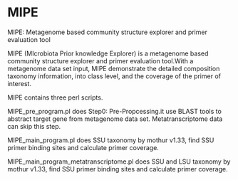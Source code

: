 # MIPE
MIPE: Metagenome based community structure explorer and primer evaluation tool

MIPE (MIcrobiota Prior knowledge Explorer) is a metagenome based community structure explorer and primer evaluation tool.With a metagenome data set input, MIPE demonstrate the detailed composition taxonomy information, into class level, and the coverage of the primer of interest.

MIPE contains three perl scripts.

MIPE_pre_program.pl does Step0: Pre-Propcessing.it use BLAST tools to abstract target gene from metagenome data set. Metatranscriptome data can skip this step.

MIPE_main_program.pl does SSU taxonomy by mothur v1.33, find SSU primer binding sites and calculate primer coverage.

MIPE_main_program_metatranscriptome.pl does SSU and LSU taxonomy by mothur v1.33, find SSU primer binding sites and calculate primer coverage.
